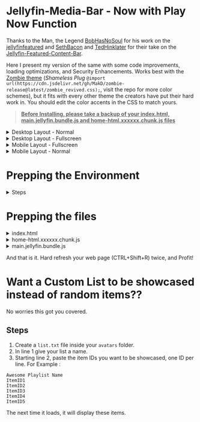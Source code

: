 # Jellyfin-Media-Bar - Now with Play Now Function


Thanks to the Man, the Legend [BobHasNoSoul](https://github.com/BobHasNoSoul) for his work on the [jellyfinfeatured](https://github.com/BobHasNoSoul/jellyfin-featured) and [SethBacon](https://forum.jellyfin.org/u-sethbacon) and [TedHinklater](https://github.com/tedhinklater) for their take on the [Jellyfin-Featured-Content-Bar](https://github.com/tedhinklater/Jellyfin-Featured-Content-Bar). 

Here I present my version of the same with some code improvements, loading optimizations, and Security Enhancements. Works best with the [Zombie theme](https://github.com/MakD/zombie-release) (_Shameless Plug_ `@import url(https://cdn.jsdelivr.net/gh/MakD/zombie-release@latest/zombie_revived.css);`, visit the repo for more color schemes), but it fits with every other theme the creators have put their hard work in. You should edit the color accents in the CSS to match yours.

> <ins>**Before Installing, please take a backup of your index.html, main.jellyfin.bundle.js and home-html.xxxxxx.chunk.js files**<ins>

<details>
<summary> Desktop Layout - Normal </summary>
  
![Jellyfin Desktop Layout](https://raw.githubusercontent.com/MakD/Jellyfin-Media-Bar/refs/heads/main/img/Jelly-Web.png)
  
</details>

<details>
<summary> Desktop Layout - Fullscreen </summary>
  
![Jellyfin Desktop Layout](https://raw.githubusercontent.com/MakD/Jellyfin-Media-Bar/refs/heads/main/img/Jelly-Web%20-%20Fullscreen%20Mode.png)

- Download the slideshowpure-fullsreen.css, rename it to `slideshowpure,css`, and replace the default CSS with the full-screen one.
  
</details>

<details>

<summary> Mobile Layout - Fullscreen </summary>
  
![Jellyfin Mobile Layout](https://raw.githubusercontent.com/MakD/Jellyfin-Media-Bar/refs/heads/main/img/Jelly-Mobile-Fullscreen.png)

</details>

<details>
  
<summary> Mobile Layout - Normal </summary>
  
![Jellyfin Mobile Layout](https://raw.githubusercontent.com/MakD/Jellyfin-Media-Bar/refs/heads/main/img/Jelly-Mobile.png)

</details>


# Prepping the Environment

<details>
  
<summary> Steps </summary>

1. Create a folder `avatars` in your `jellyfin-web` folder. (Usually in C:\Program Files\Jellyfin\Server)
2. Download the files `slideshowpure.js` and `slideshowpure.css`
3. Paste them inside the avatars folder created, and you are ready to venture down the rabbit hole.

</details>

# Prepping the files
<details>
  
<summary>index.html</summary>

  1. Navigate to your `jellyfin-web` folder and search for the file index.html. (you can use any code editor, just remember to open with administrator privileges.
  2. Search for `</body></html>`
  3. Just before the `</body`, plug the below code
```
<script>
  (function () {
    // List of CSS selectors for Home buttons
    const buttonSelectors = [
      ".headerHomeButton.barsMenuButton",
      ".css-17c09up",
      ".mainDrawer-scrollContainer > a:nth-child(2)"
    ];

    // Polling interval to check for buttons
    const intervalId = setInterval(function () {
      buttonSelectors.forEach(selector => {
        // Try to find the button
        const homeButton = document.querySelector(selector);

        // If the button is found
        if (homeButton) {
          // Attach the click event listener if not already added
          if (!homeButton.hasAttribute("data-home-handler")) {
            homeButton.addEventListener("click", function (event) {
              event.preventDefault(); // Prevent default behavior if necessary
              window.location.href = "/web/index.html#/home.html";
            });

            // Mark the button as handled
            homeButton.setAttribute("data-home-handler", "true");
          }
        }
      });

      // Stop polling if all buttons are found
      if (buttonSelectors.every(selector => document.querySelector(selector))) {
        clearInterval(intervalId);
      }
    }, 100); // Check every 100ms
  })();
</script>
    <link rel="preload" href="/web/avatars/slideshowpure.css" as="style" />
    <link rel="stylesheet" href="/web/avatars/slideshowpure.css" />
    <script defer src="/web/avatars/slideshowpure.js"></script>
```
</details>

<details>

<summary>home-html.xxxxxx.chunk.js</summary>

1. Similarly, search for `home-html` in the `jellyfin-web` directory. You should be able to see a file named `home-html.xxxxxx.chunk.js` with random numbers in place of the `xxxx`. Open it with any code editor with administrator privileges.
2. Search for `id="homeTab" data-index="0">`
3. Right after the `>`, paste the code block `<div id="slides-container"></div><script>slidesInit()</script>`

</details>

<details>

<summary>main.jellyfin.bundle.js</summary>

1. Similarly, search for `main.jellyfin.bundle.js` in the `jellyfin-web` directory. Open it with any code editor with administrator privileges.
2. Search for `this.playbackManager=e,`
3. Right after the `,`, paste the code block `window.PlaybackManager = this.playbackManager;console.log("PlaybackManager is now globally available:", window.PlaybackManager);`

</details>

And that is it. Hard refresh your web page (CTRL+Shift+R) twice, and Profit!

# Want a Custom List to be showcased instead of random items??

No worries this got you covered. 

## Steps

1. Create a `list.txt` file inside your `avatars` folder.
2. In line 1 give your list a name.
3. Starting line 2, paste the item IDs you want to be showcased, one ID per line. For Example :

```
Awesome Playlist Name
ItemID1
ItemID2
ItemID3
ItemID4
ItemID5
```
The next time it loads, it will display these items.
